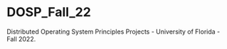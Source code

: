# DOSP_Fall_22
Distributed Operating System Principles Projects - University of Florida - Fall 2022.
